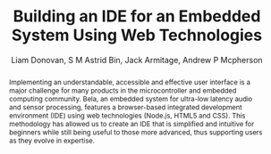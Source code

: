 --- 
  title: "Building an IDE for an Embedded System Using Web Technologies" 
  abstract: "Implementing an understandable, accessible and effective user interface is a major challenge for many products in the microcontroller and embedded computing community. Bela, an embedded system for ultra-low latency audio and sensor processing, features a browser-based integrated development environment (IDE) using web technologies (Node.js, HTML5 and CSS). This methodology has allowed us to create an IDE that is simplified and intuitive for beginners while still being useful to those more advanced, thus supporting users as they evolve in expertise." 
  address: "London" 
  author: "Liam Donovan, S M Astrid Bin, Jack Armitage, Andrew P Mcpherson" 
  booktitle: "Proceedings of the International Web Audio Conference" 
  editor: "Florian Thalmann, Sebastian Ewert" 
  month: "Proceedings of the International Web Audio Conference"
  pages: "0--1" 
  publisher: "Queen Mary University of London" 
  series: "WAC '17"
  type: "Talk"  
  year: "2017" 
  id: "2017_EA_45" 
  tags: year2017
  media: https://youtu.be/OpUeyRRPpCo?t=4791 
  pdflink: /_data/papers/pdf/2017/2017_45.pdf
  ISSN: 2663-5844
---